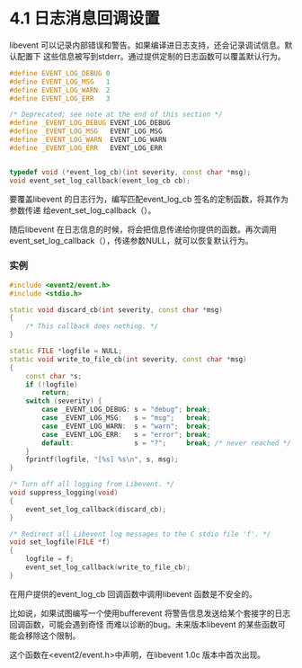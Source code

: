 # 4.1 日志消息回调设置

libevent 可以记录内部错误和警告。如果编译进日志支持，还会记录调试信息。默认配置下
这些信息被写到stderr。通过提供定制的日志函数可以覆盖默认行为。



```cpp
#define EVENT_LOG_DEBUG 0
#define EVENT_LOG_MSG   1
#define EVENT_LOG_WARN  2
#define EVENT_LOG_ERR   3

/* Deprecated; see note at the end of this section */
#define _EVENT_LOG_DEBUG EVENT_LOG_DEBUG
#define _EVENT_LOG_MSG   EVENT_LOG_MSG
#define _EVENT_LOG_WARN  EVENT_LOG_WARN
#define _EVENT_LOG_ERR   EVENT_LOG_ERR


typedef void (*event_log_cb)(int severity, const char *msg);
void event_set_log_callback(event_log_cb cb);

```

要覆盖libevent 的日志行为，编写匹配event_log_cb 签名的定制函数，将其作为参数传递
给event_set_log_callback（）。

随后libevent 在日志信息的时候，将会把信息传递给你提供的函数。再次调用event_set_log_callback（），传递参数NULL，就可以恢复默认行为。


### 实例

```cpp
#include <event2/event.h>
#include <stdio.h>

static void discard_cb(int severity, const char *msg)
{
    /* This callback does nothing. */
}

static FILE *logfile = NULL;
static void write_to_file_cb(int severity, const char *msg)
{
    const char *s;
    if (!logfile)
        return;
    switch (severity) {
        case _EVENT_LOG_DEBUG: s = "debug"; break;
        case _EVENT_LOG_MSG:   s = "msg";   break;
        case _EVENT_LOG_WARN:  s = "warn";  break;
        case _EVENT_LOG_ERR:   s = "error"; break;
        default:               s = "?";     break; /* never reached */
    }
    fprintf(logfile, "[%s] %s\n", s, msg);
}

/* Turn off all logging from Libevent. */
void suppress_logging(void)
{
    event_set_log_callback(discard_cb);
}

/* Redirect all Libevent log messages to the C stdio file 'f'. */
void set_logfile(FILE *f)
{
    logfile = f;
    event_set_log_callback(write_to_file_cb);
}

```

在用户提供的event_log_cb 回调函数中调用libevent 函数是不安全的。

比如说，如果试图编写一个使用bufferevent 将警告信息发送给某个套接字的日志回调函数，可能会遇到奇怪
而难以诊断的bug。未来版本libevent 的某些函数可能会移除这个限制。


这个函数在<event2/event.h>中声明，在libevent 1.0c 版本中首次出现。